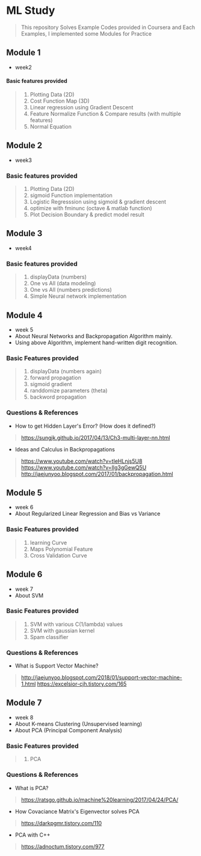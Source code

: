 # ML Study

> This repository Solves Example Codes provided in Coursera
> and Each Examples, I implemented some Modules for Practice

## Module 1
- week2

#### Basic features provided

> 1. Plotting Data (2D)
> 2. Cost Function Map (3D)
> 3. Linear regression using Gradient Descent
> 4. Feature Normalize Function & Compare results (with multiple features)
> 5. Normal Equation

## Module 2
- week3

### Basic features provided

> 1. Plotting Data (2D)
> 2. sigmoid Function implementation
> 3. Logistic Regresssion using sigmoid & gradient descent
> 4. optimize with fminunc (octave & matlab function)
> 5. Plot Decision Boundary & predict model result

## Module 3
- week4

### Basic features provided

> 1. displayData (numbers)
> 2. One vs All (data modeling)
> 3. One vs All (numbers predictions)
> 4. Simple Neural network implementation


## Module 4
- week 5
- About Neural Networks and Backpropagation Algorithm mainly.
- Using above Algorithm, implement hand-written digit recognition.

### Basic Features provided

> 1. displayData (numbers again)
> 2. forward propagation
> 3. sigmoid gradient
> 4. randdomize parameters (theta)
> 5. backword propagation

### Questions & References

- How to get Hidden Layer's Error? (How does it defined?)
> https://sungjk.github.io/2017/04/13/Ch3-multi-layer-nn.html

- Ideas and Calculus in Backpropagations
> https://www.youtube.com/watch?v=tIeHLnjs5U8
> https://www.youtube.com/watch?v=Ilg3gGewQ5U
> http://jaejunyoo.blogspot.com/2017/01/backpropagation.html


## Module 5
- week 6
- About Regularized Linear Regression and Bias vs Variance

### Basic Features provided

> 1. learning Curve
> 2. Maps Polynomial Feature
> 3. Cross Validation Curve


## Module 6
- week 7
- About SVM

### Basic Features provided

> 1. SVM with various C(1/lambda) values
> 2. SVM with gaussian kernel
> 3. Spam classifier


### Questions & References

- What is Support Vector Machine?
> http://jaejunyoo.blogspot.com/2018/01/support-vector-machine-1.html
> https://excelsior-cjh.tistory.com/165


## Module 7
- week 8
- About K-means Clustering (Unsupervised learning)
- About PCA (Principal Component Analysis)

### Basic Features provided
 
> 1. PCA

### Questions & References

- What is PCA?
> https://ratsgo.github.io/machine%20learning/2017/04/24/PCA/

- How Covaciance Matrix's Eigenvector solves PCA
> https://darkpgmr.tistory.com/110

- PCA with C++
> https://adnoctum.tistory.com/977